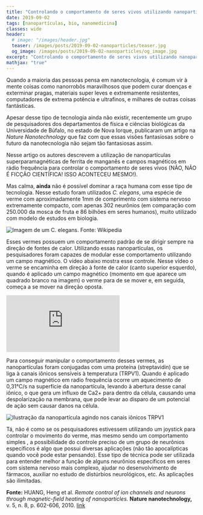 ```yaml
---
title: "Controlando o comportamento de seres vivos utilizando nanopartículas superparamagnéticas."
date: 2019-09-02
tags: [nanopartículas, bio, nanomedicina]
classes: wide
header:
  # image: "/images/header.jpg"
  teaser: /images/posts/2019-09-02-nanoparticles/teaser.jpg
  og_image: /images/posts/2019-09-02-nanoparticles/og_image.jpg
excerpt: "Controlando o comportamento de seres vivos utilizando nanopartículas superparamagnéticas."
mathjax: "true"
---
```


Quando a maioria das pessoas pensa em nanotecnologia, é comum vir à mente coisas como nanorrobôs maravilhosos que podem curar doenças e exterminar pragas, materiais super leves e extremamente resistentes, computadores de extrema potência e ultrafinos, e milhares de outras coisas fantásticas.

Apesar desse tipo de tecnologia ainda não existir, recentemente um grupo de pesquisadores dos departamentos de física e ciências biológicas da Universidade de Búfalo, no estado de Nova Iorque, publicaram um artigo na *Nature Nanotechnology* que faz com que essas visões fantasiosas sobre o futuro da nanotecnologia não sejam tão fantasiosas assim.

Nesse artigo os autores descrevem a utilização de nanopartículas superparamagnéticas de ferrita de manganês e campos magnéticos em rádio frequência para controlar o comportamento de seres vivos (NÃO, NÃO É FICÇÃO CIENTÍFICA! ISSO ACONTECEU MESMO!).

Mas calma, **ainda** não é possível dominar a raça humana com esse tipo de tecnologia. Nesse estudo foram utilizados *C. elegans*, uma espécie de verme com aproximadamente 1mm de comprimento com sistema nervoso extremamente compacto, com apenas 302 neurônios (em comparação com 250.000 da mosca de fruta e 86 bilhões em seres humanos), muito utilizado com modelo de estudos em biologia.

<img src="{{ site.url }}{{ site.baseurl }}/images/posts/2019-09-02-nanoparticles/Adult_Caenorhabditis_elegans.jpg" alt="Imagem de um C. elegans. Fonte: Wikipedia">

Esses vermes possuem um comportamento padrão de se dirigir sempre na direção de fontes de calor. Utilizando essas nanopartículas, os pesquisadores foram capazes de modular esse comportamento utilizando um campo magnético. O vídeo abaixo mostra esse controle. Nesse vídeo o verme se encaminha em direção à fonte de calor (canto superior esquerdo), quando é aplicado um campo magnético (momento em que aparece um quadrado branco na imagem) o verme para de se mover e, em seguida, começa a se mover na direção oposta.

<iframe src="https://drive.google.com/file/d/1MLcbCOBipyPd5hLQYFZt4d1a7thv7XtI/view?usp=sharing" frameborder="0" allowfullscreen></iframe>

Para conseguir manipular o comportamento desses vermes, as nanopartículas foram conjugadas com uma proteína (streptavidin) que se liga à canais iônicos sensíveis à temperatura (TRPV1). Quando é aplicado um campo magnético em radio frequência ocorre um aquecimento de 0,31°C/s na superfície da nanopartícula, levando à abertura desse canal iônico, o que gera um influxo de Ca2+ para dentro da célula, causando uma despolarização na membrana, que pode levar ao disparo de um potencial de ação sem causar danos na célula.

<img src="{{ site.url }}{{ site.baseurl }}/images/posts/2019-09-02-nanoparticles/og_image.jpg" alt="Ilustração da nanopartícula agindo nos canais iônicos TRPV1">

Tá, não é como se os pesquisadores estivessem utilizando um joystick para controlar o movimento do verme, mas mesmo sendo um comportamento simples , a possibilidade do controle preciso de um grupo de neurônios específicos é algo que possui diversas aplicações (não tão apocalípticas quando você pode estar pensando). Esse tipo de técnica pode ser utilizada para entender melhor a função de alguns neurônios específicos em seres com sistema nervoso mais complexo, ajudar no desenvolvimento de fármacos, auxiliar no estudo de distúrbios neurológicos, etc. As aplicações são ilimitadas.

**Fonte:** HUANG, Heng et al. *Remote control of ion channels and neurons through magnetic-field heating of nanoparticles.* **Nature nanotechnology,** v. 5, n. 8, p. 602-606, 2010. [link](http://www.nature.com/nnano/journal/v5/n8/abs/nnano.2010.125.html)
